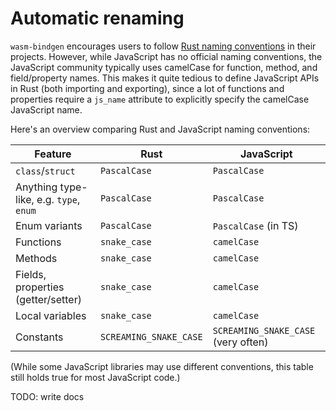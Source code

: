 # Automatic renaming

`wasm-bindgen` encourages users to follow [Rust naming conventions](https://rust-lang.github.io/api-guidelines/naming.html) in their projects. However, while JavaScript has no official naming conventions, the JavaScript community typically uses camelCase for function, method, and field/property names. This makes it quite tedious to define JavaScript APIs in Rust (both importing and exporting), since a lot of functions and properties require a `js_name` attribute to explicitly specify the camelCase JavaScript name.

Here's an overview comparing Rust and JavaScript naming conventions:

| Feature                                 | Rust                   | JavaScript                          |
| --------------------------------------- | ---------------------- | ----------------------------------- |
| `class`/`struct`                        | `PascalCase`           | `PascalCase`                        |
| Anything type-like, e.g. `type`, `enum` | `PascalCase`           | `PascalCase`                        |
| Enum variants                           | `PascalCase`           | `PascalCase` (in TS)                |
| Functions                               | `snake_case`           | `camelCase`                         |
| Methods                                 | `snake_case`           | `camelCase`                         |
| Fields, properties (getter/setter)      | `snake_case`           | `camelCase`                         |
| Local variables                         | `snake_case`           | `camelCase`                         |
| Constants                               | `SCREAMING_SNAKE_CASE` | `SCREAMING_SNAKE_CASE` (very often) |

(While some JavaScript libraries may use different conventions, this table still holds true for most JavaScript code.)

TODO: write docs
